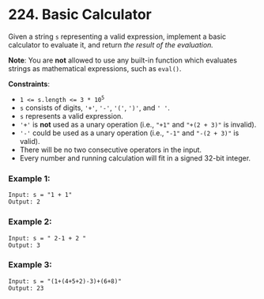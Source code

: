 # 224. Basic Calculator

Given a string `s` representing a valid expression, implement a basic calculator to evaluate it, and return *the result of the evaluation.*

**Note**: You are **not** allowed to use any built-in function which evaluates strings as mathematical expressions, such as `eval()`.

**Constraints**:
- <code>1 <= s.length <= 3 * 10<sup>5</sup></code>
- `s` consists of digits, `'+'`, `'-'`, `'('`, `')'`, and `' '`.
- `s` represents a valid expression.
- `'+'` is **not** used as a unary operation (i.e., `"+1"` and `"+(2 + 3)"` is invalid).
- `'-'` could be used as a unary operation (i.e., `"-1"` and `"-(2 + 3)"` is valid).
- There will be no two consecutive operators in the input.
- Every number and running calculation will fit in a signed 32-bit integer.

### Example 1:

```
Input: s = "1 + 1"
Output: 2
```

### Example 2:

```
Input: s = " 2-1 + 2 "
Output: 3
```

### Example 3:

```
Input: s = "(1+(4+5+2)-3)+(6+8)"
Output: 23
```
